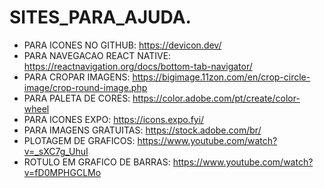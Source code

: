 # SITES_PARA_AJUDA.

- PARA ICONES NO GITHUB: https://devicon.dev/
- PARA NAVEGACAO REACT NATIVE: https://reactnavigation.org/docs/bottom-tab-navigator/
- PARA CROPAR IMAGENS: https://bigimage.11zon.com/en/crop-circle-image/crop-round-image.php
- PARA PALETA DE CORES: https://color.adobe.com/pt/create/color-wheel
- PARA ICONES EXPO: https://icons.expo.fyi/
- PARA IMAGENS GRATUITAS: https://stock.adobe.com/br/
- PLOTAGEM DE GRAFICOS: https://www.youtube.com/watch?v=_sXC7g_UhuI
- ROTULO EM GRAFICO DE BARRAS: https://www.youtube.com/watch?v=fD0MPHGCLMo
